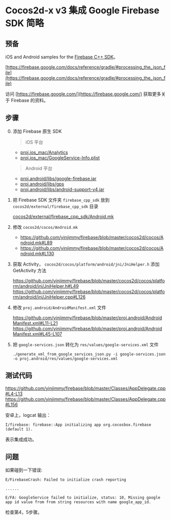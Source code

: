 # Cocos2d-x v3 集成 Google Firebase SDK 简略

预备
---

iOS and Android samples for the [Firebase C++ SDK](https://firebase.google.com/docs/cpp/setup)。

[https://firebase.google.com/docs/reference/gradle/#processing_the_json_file](https://firebase.google.com/docs/reference/gradle/#processing_the_json_file)

访问 [https://firebase.google.com/](https://firebase.google.com/) 获取更多关于 Firebase 的资料。


步骤
---

0. 添加 Firebase 原生 SDK

    > iOS 平台

    -   [proj.ios_mac/Analytics](https://github.com/yinjimmy/firebase/blob/master/proj.ios_mac/Analytics)
    -   [proj.ios_mac/GoogleService-Info.plist](https://github.com/yinjimmy/firebase/blob/master/proj.ios_mac/GoogleService-Info.plist)

    > Android 平台

    -   [proj.android/libs/google-firebase.jar](https://github.com/yinjimmy/firebase/blob/master/proj.android/libs/google-firebase.jar)
    -   [proj.android/libs/gps](https://github.com/yinjimmy/firebase/blob/master/proj.android/libs/gps)
    -   [proj.android/libs/android-support-v4.jar](https://github.com/yinjimmy/firebase/blob/master/proj.android/libs/android-support-v4.jar)


1. 把 Firebase SDK 文件夹 `firebase_cpp_sdk` 放到 `cocos2d/external/firebase_cpp_sdk` 目录

    [cocos2d/external/firebase_cpp_sdk/Android.mk](https://github.com/yinjimmy/firebase/blob/master/cocos2d/external/firebase_cpp_sdk/Android.mk)

2. 修改 `cocos2d/cocos/Android.mk`

    -   https://github.com/yinjimmy/firebase/blob/master/cocos2d/cocos/Android.mk#L89
    -   https://github.com/yinjimmy/firebase/blob/master/cocos2d/cocos/Android.mk#L130

3. 获取 Activity， `cocos2d/cocos/platform/android/jni/JniHelper.h` 添加 GetActivity 方法

    https://github.com/yinjimmy/firebase/blob/master/cocos2d/cocos/platform/android/jni/JniHelper.h#L49
    https://github.com/yinjimmy/firebase/blob/master/cocos2d/cocos/platform/android/jni/JniHelper.cpp#L126

4. 修改 `proj.android/AndroidManifest.xml` 文件

    https://github.com/yinjimmy/firebase/blob/master/proj.android/AndroidManifest.xml#L11-L21
    https://github.com/yinjimmy/firebase/blob/master/proj.android/AndroidManifest.xml#L45-L107

5. 把 `google-services.json` 转化为 `res/values/google-services.xml` 文件

    ```
    ./generate_xml_from_google_services_json.py -i google-services.json -o proj.android/res/values/google-services.xml
    ```
    
测试代码
---

https://github.com/yinjimmy/firebase/blob/master/Classes/AppDelegate.cpp#L4-L13
https://github.com/yinjimmy/firebase/blob/master/Classes/AppDelegate.cpp#L156


安卓上，logcat 输出：
```
I/firebase: firebase::App initializing app org.cocosbox.firebase (default 1).
```

表示集成成功。


问题
---

如果碰到一下错误:
```
E/FirebaseCrash: Failed to initialize crash reporting

......

E/FA: GoogleService failed to initialize, status: 10, Missing google app id value from from string resources with name google_app_id.
```

检查第4，5步骤。

